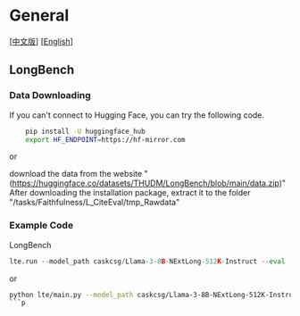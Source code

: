 # General
[[中文版](README_ZH.md)] [[English](README.md)]
## LongBench

### Data Downloading
If you can't connect to Hugging Face, you can try the following code.
```bash
    pip install -U huggingface_hub
    export HF_ENDPOINT=https://hf-mirror.com
```
or 

download the data from the website "(https://huggingface.co/datasets/THUDM/LongBench/blob/main/data.zip)" After downloading the installation package, extract it to the folder "/tasks/Faithfulness/L_CiteEval/tmp_Rawdata"
### Example Code

LongBench
```python
lte.run --model_path caskcsg/Llama-3-8B-NExtLong-512K-Instruct --eval --benchmark_config tasks/General/LongBench_v2/LongBench_v2.yaml --device 0 --save_tag "tag"
```
or
```bash
python lte/main.py --model_path caskcsg/Llama-3-8B-NExtLong-512K-Instruct --eval --benchmark_config tasks/General/LongBench_v2/LongBench_v2.yaml --device 0 --save_tag "tag"
```p

